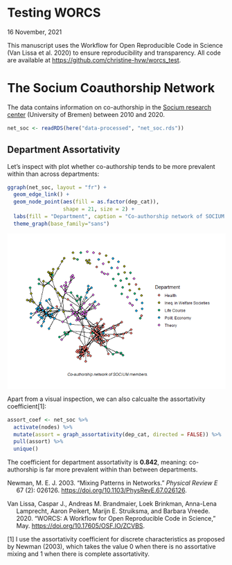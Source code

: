 Testing WORCS
================
16 November, 2021

This manuscript uses the Workflow for Open Reproducible Code in Science
(Van Lissa et al. 2020) to ensure reproducibility and transparency. All
code <!--and data--> are available at
<https://github.com/christine-hvw/worcs_test>.

# The Socium Coauthorship Network

The data contains information on co-authorship in the [Socium research
center](https://www.socium.uni-bremen.de/) (University of Bremen)
between 2010 and 2020.

``` r
net_soc <- readRDS(here("data-processed", "net_soc.rds"))
```

## Department Assortativity

Let’s inspect with plot whether co-authorship tends to be more prevalent
within than across departments:

``` r
ggraph(net_soc, layout = "fr") +
  geom_edge_link() +
  geom_node_point(aes(fill = as.factor(dep_cat)), 
                  shape = 21, size = 2) +
  labs(fill = "Department", caption = "Co-authorship network of SOCIUM members.") +
  theme_graph(base_family="sans")
```

<img src="manuscript_files/figure-gfm/plot-1.png" style="display: block; margin: auto;" />

Apart from a visual inspection, we can also calcualte the assortativity
coefficient[1]:

``` r
assort_coef <- net_soc %>% 
  activate(nodes) %>% 
  mutate(assort = graph_assortativity(dep_cat, directed = FALSE)) %>% 
  pull(assort) %>% 
  unique()
```

The coefficient for department assortativity is **0.842**, meaning:
co-authorship is far more prevalent within than between departments.

<div id="refs" class="references csl-bib-body hanging-indent">

<div id="ref-newman2003" class="csl-entry">

Newman, M. E. J. 2003. “Mixing Patterns in Networks.” *Physical Review
E* 67 (2): 026126. <https://doi.org/10.1103/PhysRevE.67.026126>.

</div>

<div id="ref-vanlissaWORCSWorkflowOpen2020" class="csl-entry">

Van Lissa, Caspar J., Andreas M. Brandmaier, Loek Brinkman, Anna-Lena
Lamprecht, Aaron Peikert, Marijn E. Struiksma, and Barbara Vreede. 2020.
“WORCS: A Workflow for Open Reproducible Code in Science,” May.
<https://doi.org/10.17605/OSF.IO/ZCVBS>.

</div>

</div>

[1] I use the assortativity coefficient for discrete characteristics as
proposed by Newman (2003), which takes the value 0 when there is no
assortative mixing and 1 when there is complete assortativity.
